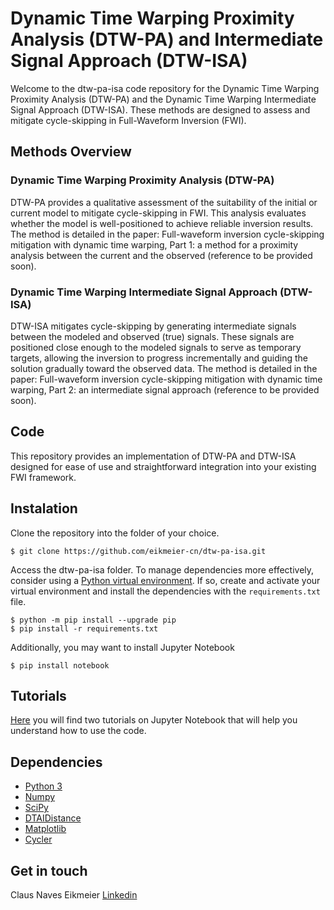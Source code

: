 # Dynamic Time Warping Proximity Analysis (DTW-PA) and Intermediate Signal Approach (DTW-ISA)

Welcome to the dtw-pa-isa code repository for the Dynamic Time Warping Proximity Analysis (DTW-PA) and the Dynamic Time Warping Intermediate Signal Approach (DTW-ISA). These methods are designed to assess and mitigate cycle-skipping in Full-Waveform Inversion (FWI).

## Methods Overview

### Dynamic Time Warping Proximity Analysis (DTW-PA)

DTW-PA provides a qualitative assessment of the suitability of the initial or current model to mitigate cycle-skipping in FWI. This analysis evaluates whether the model is well-positioned to achieve reliable inversion results. The method is detailed in the paper:
Full-waveform inversion cycle-skipping mitigation with dynamic time warping, Part 1: a method for a proximity analysis between the current and the observed (reference to be provided soon).

### Dynamic Time Warping Intermediate Signal Approach (DTW-ISA)

DTW-ISA mitigates cycle-skipping by generating intermediate signals between the modeled and observed (true) signals. These signals are positioned close enough to the modeled signals to serve as temporary targets, allowing the inversion to progress incrementally and guiding the solution gradually toward the observed data. The method is detailed in the paper:
Full-waveform inversion cycle-skipping mitigation with dynamic time warping, Part 2: an intermediate signal approach (reference to be provided soon).

## Code

This repository provides an implementation of DTW-PA and DTW-ISA designed for ease of use and straightforward integration into your existing FWI framework.

## Instalation

Clone the repository into the folder of your choice.

    $ git clone https://github.com/eikmeier-cn/dtw-pa-isa.git

Access the dtw-pa-isa folder. To manage dependencies more effectively, consider using a [Python virtual environment](https://docs.python.org/3/library/venv.html). If so, create and activate your virtual environment and install the dependencies with the `requirements.txt` file.

    $ python -m pip install --upgrade pip
    $ pip install -r requirements.txt

Additionally, you may want to install Jupyter Notebook

    $ pip install notebook

## Tutorials

[Here](https://github.com/eikmeier-cn/dtw-pa-isa/tree/main/dtw-pa-isa) you will find two tutorials on Jupyter Notebook that will help you understand how to use the code.

## Dependencies

- [Python 3](http://www.python.org)
- [Numpy](http://www.numpy.org)
- [SciPy](https://www.scipy.org)
- [DTAIDistance](https://github.com/wannesm/dtaidistance)
- [Matplotlib](https://matplotlib.org)
- [Cycler](https://matplotlib.org/cycler/)

## Get in touch

Claus Naves Eikmeier [Linkedin](https://www.linkedin.com/in/claus-naves-eikmeier/)